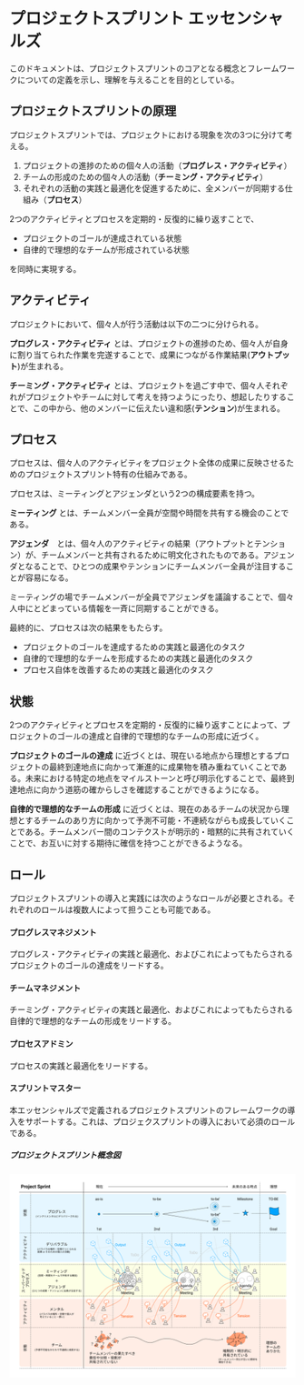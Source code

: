 # プロジェクトスプリント エッセンシャルズ

このドキュメントは、プロジェクトスプリントのコアとなる概念とフレームワークについての定義を示し、理解を与えることを目的としている。

## プロジェクトスプリントの原理

プロジェクトスプリントでは、プロジェクトにおける現象を次の3つに分けて考える。
1. プロジェクトの進捗のための個々人の活動（**プログレス・アクティビティ**）
2. チームの形成のための個々人の活動（**チーミング・アクティビティ**）
3. それぞれの活動の実践と最適化を促進するために、全メンバーが同期する仕組み（**プロセス**）

2つのアクティビティとプロセスを定期的・反復的に繰り返すことで、

* プロジェクトのゴールが達成されている状態
* 自律的で理想的なチームが形成されている状態

を同時に実現する。

## アクティビティ
プロジェクトにおいて、個々人が行う活動は以下の二つに分けられる。

**プログレス・アクティビティ** とは、プロジェクトの進捗のため、個々人が自身に割り当てられた作業を完遂することで、成果につながる作業結果(**アウトプット**)が生まれる。

**チーミング・アクティビティ** とは、プロジェクトを過ごす中で、個々人それぞれがプロジェクトやチームに対して考えを持つようにったり、想起したりすることで、この中から、他のメンバーに伝えたい違和感(**テンション**)が生まれる。

## プロセス

プロセスは、個々人のアクティビティをプロジェクト全体の成果に反映させるためのプロジェクトスプリント特有の仕組みである。

プロセスは、ミーティングとアジェンダという2つの構成要素を持つ。

**ミーティング** とは、チームメンバー全員が空間や時間を共有する機会のことである。

**アジェンダ**　とは、個々人のアクティビティの結果（アウトプットとテンション）が、チームメンバーと共有されるために明文化されたものである。アジェンダとなることで、ひとつの成果やテンションにチームメンバー全員が注目することが容易になる。

ミーティングの場でチームメンバーが全員でアジェンダを議論することで、個々人中にとどまっている情報を一斉に同期することができる。

最終的に、プロセスは次の結果をもたらす。

  * プロジェクトのゴールを達成するための実践と最適化のタスク
  * 自律的で理想的なチームを形成するための実践と最適化のタスク
  * プロセス自体を改善するための実践と最適化のタスク

## 状態
2つのアクティビティとプロセスを定期的・反復的に繰り返すことによって、プロジェクトのゴールの達成と自律的で理想的なチームの形成に近づく。

**プロジェクトのゴールの達成** に近づくとは、現在いる地点から理想とするプロジェクトの最終到達地点に向かって漸進的に成果物を積み重ねていくことである。未来における特定の地点をマイルストーンと呼び明示化することで、最終到達地点に向かう道筋の確からしさを確認することができるようになる。

**自律的で理想的なチームの形成** に近づくとは、現在のあるチームの状況から理想とするチームのあり方に向かって予測不可能・不連続ながらも成長していくことである。チームメンバー間のコンテクストが明示的・暗黙的に共有されていくことで、お互いに対する期待に確信を持つことができるようなる。

## ロール
プロジェクトスプリントの導入と実践には次のようなロールが必要とされる。それぞれのロールは複数人によって担うことも可能である。

#### プログレスマネジメント
プログレス・アクティビティの実践と最適化、およびこれによってもたらされるプロジェクトのゴールの達成をリードする。

#### チームマネジメント
チーミング・アクティビティの実践と最適化、およびこれによってもたらされる自律的で理想的なチームの形成をリードする。

#### プロセスアドミン
プロセスの実践と最適化をリードする。

#### スプリントマスター
本エッセンシャルズで定義されるプロジェクトスプリントのフレームワークの導入をサポートする。これは、プロジェクスプリントの導入において必須のロールである。

##### プロジェクトスプリント概念図
![プロジェクトスプリント概念図](../images/essentials.png)
